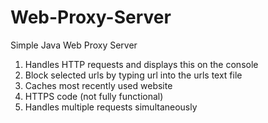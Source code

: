 # Web-Proxy-Server
Simple Java Web Proxy Server
1. Handles HTTP requests and displays this on the console
2. Block selected urls by typing url into the urls text file
3. Caches most recently used website
4. HTTPS code (not fully functional)
5. Handles multiple requests simultaneously
